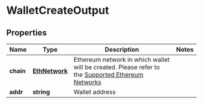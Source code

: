 # WalletCreateOutput

## Properties
Name | Type | Description | Notes
------------ | ------------- | ------------- | -------------
**chain** | [**EthNetwork**](EthNetwork.md) | Ethereum network in which wallet will be created. Please refer to the [Supported Ethereum Networks](https://pay.bleumi.com/docs/#supported-ethereum-networks) |
**addr** | **string** | Wallet address |

